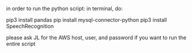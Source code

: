 in order to run the python script:
in terminal, do:

pip3 install pandas
pip install mysql-connector-python
pip3 install SpeechRecognition

please ask JL for the AWS host, user, and password if you want to run the entire script
